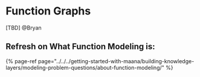 # Function Graphs

\[TBD\] @Bryan 

## Refresh on What Function Modeling is:  <a id="function-vs-domain-modeling"></a>

{% page-ref page="../../../getting-started-with-maana/building-knowledge-layers/modeling-problem-questions/about-function-modeling/" %}

